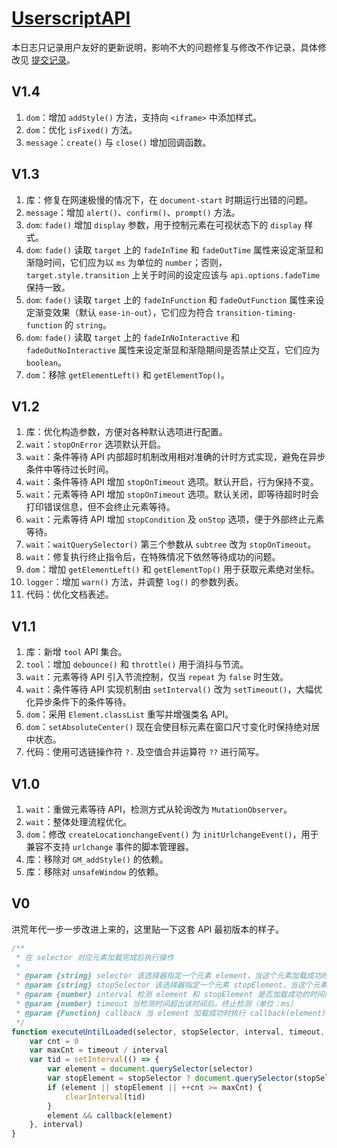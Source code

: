 # [UserscriptAPI](https://greasyfork.org/zh-CN/scripts/409641)

本日志只记录用户友好的更新说明，影响不大的问题修复与修改不作记录，具体修改见 [提交记录](https://gitee.com/liangjiancang/userscript/commits/master/lib/UserscriptAPI)。

## V1.4

1. `dom`：增加 `addStyle()` 方法，支持向 `<iframe>` 中添加样式。
2. `dom`：优化 `isFixed()` 方法。
3. `message`：`create()` 与 `close()` 增加回调函数。

## V1.3

1. 库：修复在网速极慢的情况下，在 `document-start` 时期运行出错的问题。
2. `message`：增加 `alert()`、`confirm()`、`prompt()` 方法。
3. `dom`: `fade()` 增加 `display` 参数，用于控制元素在可视状态下的 `display` 样式。
4. `dom`: `fade()` 读取 `target` 上的 `fadeInTime` 和 `fadeOutTime` 属性来设定渐显和渐隐时间，它们应为以 `ms` 为单位的 `number`；否则，`target.style.transition` 上关于时间的设定应该与 `api.options.fadeTime` 保持一致。
5. `dom`: `fade()` 读取 `target` 上的 `fadeInFunction` 和 `fadeOutFunction` 属性来设定渐变效果（默认 `ease-in-out`），它们应为符合 `transition-timing-function` 的 `string`。
6. `dom`: `fade()` 读取 `target` 上的 `fadeInNoInteractive` 和 `fadeOutNoInteractive` 属性来设定渐显和渐隐期间是否禁止交互，它们应为 `boolean`。
7. `dom`：移除 `getElementLeft()` 和 `getElementTop()`。

## V1.2

1. 库：优化构造参数，方便对各种默认选项进行配置。
2. `wait`：`stopOnError` 选项默认开启。
3. `wait`：条件等待 API 内部超时机制改用相对准确的计时方式实现，避免在异步条件中等待过长时间。
4. `wait`：条件等待 API 增加 `stopOnTimeout` 选项。默认开启，行为保持不变。
5. `wait`：元素等待 API 增加 `stopOnTimeout` 选项。默认关闭，即等待超时时会打印错误信息，但不会终止元素等待。
6. `wait`：元素等待 API 增加 `stopCondition` 及 `onStop` 选项，便于外部终止元素等待。
7. `wait`：`waitQuerySelector()` 第三个参数从 `subtree` 改为 `stopOnTimeout`。
8. `wait`：修复执行终止指令后，在特殊情况下依然等待成功的问题。
9. `dom`：增加 `getElementLeft()` 和 `getElementTop()` 用于获取元素绝对坐标。
10. `logger`：增加 `warn()` 方法，并调整 `log()` 的参数列表。
11. 代码：优化文档表述。

## V1.1

1. 库：新增 `tool` API 集合。
2. `tool`：增加 `debounce()` 和 `throttle()` 用于消抖与节流。
3. `wait`：元素等待 API 引入节流控制，仅当 `repeat` 为 `false` 时生效。
4. `wait`：条件等待 API 实现机制由 `setInterval()` 改为 `setTimeout()`，大幅优化异步条件下的条件等待。
5. `dom`：采用 `Element.classList` 重写并增强类名 API。
6. `dom`：`setAbsoluteCenter()` 现在会使目标元素在窗口尺寸变化时保持绝对居中状态。
7. 代码：使用可选链操作符 `?.` 及空值合并运算符 `??` 进行简写。

## V1.0

1. `wait`：重做元素等待 API，检测方式从轮询改为 `MutationObserver`。
2. `wait`：整体处理流程优化。
3. `dom`：修改 `createLocationchangeEvent()` 为 `initUrlchangeEvent()`，用于兼容不支持 `urlchange` 事件的脚本管理器。
4. 库：移除对 `GM_addStyle()` 的依赖。
5. 库：移除对 `unsafeWindow` 的依赖。

## V0

洪荒年代一步一步改进上来的，这里贴一下这套 API 最初版本的样子。

```js
/**
 * 在 selector 对应元素加载完成后执行操作
 *
 * @param {string} selector 该选择器指定一个元素 element，当这个元素加载成功时执行 callback(element)
 * @param {string} stopSelector 该选择器指定一个元素 stopElement，当这个元素加载成功时终止检测
 * @param {number} interval 检测 element 和 stopElement 是否加载成功的时间间隔（单位：ms）
 * @param {number} timeout 当检测时间超出该时间后，终止检测（单位：ms）
 * @param {Function} callback 当 element 加载成功时执行 callback(element)
 */
function executeUntilLoaded(selector, stopSelector, interval, timeout, callback) {
    var cnt = 0
    var maxCnt = timeout / interval
    var tid = setInterval(() => {
        var element = document.querySelector(selector)
        var stopElement = stopSelector ? document.querySelector(stopSelector) : null
        if (element || stopElement || ++cnt >= maxCnt) {
            clearInterval(tid)
        }
        element && callback(element)
    }, interval)
}
```
